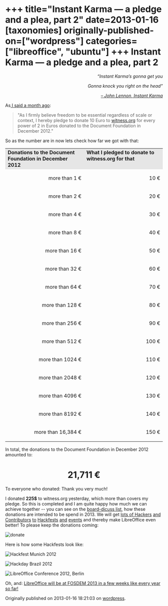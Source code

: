 +++
title="Instant Karma — a pledge and a plea, part 2"
date=2013-01-16
[taxonomies]
originally-published-on=["wordpress"]
categories=["libreoffice", "ubuntu"]
+++
Instant Karma — a pledge and a plea, part 2
=============================================

<div style="text-align:right;"><em>“Instant Karma’s gonna get you</em></div>
<p style="text-align:right;"><em> Gonna knock you right on the head”</em></p>
<p style="text-align:right;"><em><a href="http://www.youtube.com/watch?v=F3qvosHHcWc">– John Lennon, Instant Karma</a></em></p>
<p style="text-align:left;">As<a href="http://skyfromme.wordpress.com/2012/12/14/instant-karma-a-pledge-and-a-plea/"> I said a month ago</a>:</p>

<blockquote>
<p style="text-align:left;">"As I firmly believe freedom to be essential regardless of scale or context, I hereby pledge to donate 10 Euro to <a href="http://witness.org/">witness.org</a> for every power of 2 in Euros donated to the Document Foundation in December 2012."</p>
</blockquote>
<p style="text-align:left;">So as the number are in now lets check how far we got with that:</p>

<table width="100%" cellspacing="0" cellpadding="4"><col width="128*" /> <col width="128*" />
<tbody>
<tr valign="TOP">
<td bgcolor="#e6e6e6" width="50%"><strong>Donations to the Document Foundation in December 2012</strong></td>
<td bgcolor="#e6e6e6" width="50%"><strong>What I pledged to donate to witness.org for that</strong></td>
</tr>
<tr valign="TOP">
<td width="50%">
<p align="RIGHT">more than 1 €</p>
</td>
<td width="50%">
<p align="RIGHT">10 €</p>
</td>
</tr>
<tr valign="TOP">
<td width="50%">
<p align="RIGHT">more than 2 €</p>
</td>
<td width="50%">
<p align="RIGHT">20 €</p>
</td>
</tr>
<tr valign="TOP">
<td width="50%">
<p align="RIGHT">more than 4 €</p>
</td>
<td width="50%">
<p align="RIGHT">30 €</p>
</td>
</tr>
<tr valign="TOP">
<td width="50%">
<p align="RIGHT">more than 8 €</p>
</td>
<td width="50%">
<p align="RIGHT">40 €</p>
</td>
</tr>
<tr valign="TOP">
<td width="50%">
<p align="RIGHT">more than 16 €</p>
</td>
<td width="50%">
<p align="RIGHT">50 €</p>
</td>
</tr>
<tr valign="TOP">
<td width="50%">
<p align="RIGHT">more than 32 €</p>
</td>
<td width="50%">
<p align="RIGHT">60 €</p>
</td>
</tr>
<tr valign="TOP">
<td width="50%">
<p align="RIGHT">more than 64 €</p>
</td>
<td width="50%">
<p align="RIGHT">70 €</p>
</td>
</tr>
<tr valign="TOP">
<td width="50%">
<p align="RIGHT">more than 128 €</p>
</td>
<td width="50%">
<p align="RIGHT">80 €</p>
</td>
</tr>
<tr valign="TOP">
<td width="50%">
<p align="RIGHT">more than 256 €</p>
</td>
<td width="50%">
<p align="RIGHT">90 €</p>
</td>
</tr>
<tr valign="TOP">
<td width="50%">
<p align="RIGHT">more than 512 €</p>
</td>
<td width="50%">
<p align="RIGHT">100 €</p>
</td>
</tr>
<tr valign="TOP">
<td width="50%">
<p align="RIGHT">more than 1024 €</p>
</td>
<td width="50%">
<p align="RIGHT">110 €</p>
</td>
</tr>
<tr valign="TOP">
<td width="50%">
<p align="RIGHT">more than 2048 €</p>
</td>
<td width="50%">
<p align="RIGHT">120 €</p>
</td>
</tr>
<tr valign="TOP">
<td width="50%">
<p align="RIGHT">more than 4096 €</p>
</td>
<td width="50%">
<p align="RIGHT">130 €</p>
</td>
</tr>
<tr valign="TOP">
<td width="50%">
<p align="RIGHT">more than 8192 €</p>
</td>
<td width="50%">
<p align="RIGHT">140 €</p>
</td>
</tr>
<tr valign="TOP">
<td width="50%">
<p align="RIGHT">more than 16,384 €</p>
</td>
<td width="50%">
<p align="RIGHT">150 €</p>
</td>
</tr>
</tbody>
</table>
In total, the donations to the Document Foundation in December 2012 amounted to:
<h1 style="text-align:center;"><strong>21,711 €</strong></h1>
To everyone who donated: Thank you very much!

I donated <strong>225$</strong> to witness.org yesterday, which more than covers my pledge. So this is completed and I am quite happy how much we can achieve together -- you can see on the <a href="http://nabble.documentfoundation.org/2013-budget-draft-TDF-Budget-as-of-2013-01-14-td4029103.html">board-dicuss list</a>, how these donations are intended to be spend in 2013. We will get <a href="https://wiki.documentfoundation.org/Hackfest/Hamburg2012">lots of Hackers</a> <a href="https://wiki.documentfoundation.org/Marketing/Events/Fosdem2012">and Contributors</a> <a href="http://blog.pt-br.libreoffice.org/2012/12/29/from-zero-to-300-and-climbing/">to</a> <a href="https://wiki.documentfoundation.org/Hackfest/Munich2012">Hackfests</a> <a href="https://wiki.documentfoundation.org/DE/QAWochenende2012">and</a> <a href="http://conference.libreoffice.org/">events</a> and thereby make LibreOffice even better! To please keep the donations coming:

![donate](/img/wp/2012/12/libowebsitebannersdonateen400b.png)

Here is how some Hackfests look like:

![Hackfest Munich 2012](http://documentfoundation.files.wordpress.com/2012/12/munich-hackfest-2012.jpeg)

![Hackday Brazil 2012](http://libreofficebrasil.files.wordpress.com/2012/12/sam_0027.jpg?w=800)

![LibreOffice Conference 2012, Berlin](/img/wp/2013/01/2012-11-14-libocon-group-photo1024.jpeg)

Oh, and: <a href="https://fosdem.org/2013/schedule/track/libreoffice/">LibreOffice will be at FOSDEM 2013 in a few weeks like every year so far!</a>

Originally published on 2013-01-16 18:21:03 on [wordpress](https://skyfromme.wordpress.com/2013/01/16/instant-karma-a-pledge-and-a-plea-part-2/).
